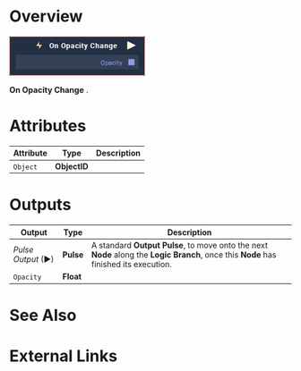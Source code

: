 # Overview

![The On Opacity Change Node.](../../../.gitbook/assets/node-on-opacity-change.png)

**On Opacity Change** .

# Attributes

|Attribute|Type|Description|
|---|---|---|
| `Object` | **ObjectID** | |



# Outputs

|Output|Type|Description|
|---|---|---|
|*Pulse Output* (►)|**Pulse**|A standard **Output Pulse**, to move onto the next **Node** along the **Logic Branch**, once this **Node** has finished its execution.|
| `Opacity` | **Float** | |

# See Also

# External Links

